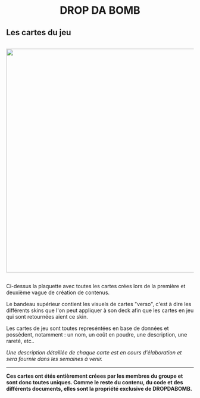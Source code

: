 <h1 align="center"> DROP DA BOMB </h1>

## Les cartes du jeu

````

````

<p align="center">
    <img src="Images/LES_CARTES.jpg" width="600px"/>
</p>

````

````

Ci-dessus la plaquette avec toutes les cartes crées lors de la première et deuxième vague de création de contenus. 

Le bandeau supérieur contient les visuels de cartes "verso", c'est à dire les différents skins que l'on peut appliquer à son deck afin que les cartes en jeu qui sont retournées aient ce skin.

Les cartes de jeu sont toutes represéntées en base de données et possèdent, notamment : un nom, un coût en poudre, une description, une rareté, etc..  

*Une description détaillée de chaque carte est en cours d'élaboration et sera fournie dans les semaines à venir.*

---

**Ces cartes ont étés entièrement créees par les membres du groupe et sont donc toutes uniques. Comme le reste du contenu, du code et des différents documents, elles sont la propriété exclusive de DROPDABOMB.**